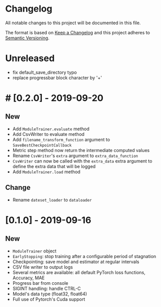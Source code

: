 Changelog
=========
All notable changes to this project will be documented in this file.

The format is based on [Keep a Changelog](http://keepachangelog.com/en/1.0.0/)
and this project adheres to [Semantic Versioning](http://semver.org/spec/v2.0.0.html).

# Unreleased
- fix default_save_directory typo
- replace progressbar block character by '+'


# # [0.2.0] - 2019-09-20
## New
- Add `ModuleTrainer.evaluate` method
- Add CsvWriter to evaluate method
- Add `filename_transform_function` argument to `SaveBestCheckpointCallback`
- Metric step method now return the intermediate computed values
- Rename `CsvWriter`'s `extra` argument to `extra_data_function`
- `CsvWriter` can now be called with the `extra_data` extra argument to define the extra data that will be logged
- Add `ModuleTrainer.load` method

## Change
- Rename `dateset_loader` to `dataloader`


# [0.1.0] - 2019-09-16
## New
- `ModuleTrainer` object
- `EarlyStopping`: stop training after a configurable period of stagnation
- Checkpointing: save model and estimator at regular intervals
- CSV file writer to output logs
- Several metrics are available: all default PyTorch loss functions, Accuracy, MAE
- Progress bar from console
- SIGINT handling: handle CTRL-C
- Model's data type (float32, float64)
- Full use of Pytorch's Cuda support
